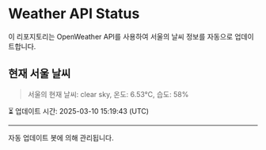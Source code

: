 
# Weather API Status

이 리포지토리는 OpenWeather API를 사용하여 서울의 날씨 정보를 자동으로 업데이트합니다.

## 현재 서울 날씨
> 서울의 현재 날씨: clear sky, 온도: 6.53°C, 습도: 58%

⏳ 업데이트 시간: 2025-03-10 15:19:43 (UTC)

---
자동 업데이트 봇에 의해 관리됩니다.
